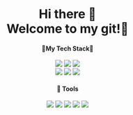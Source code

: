 <div align="center">
  
  <h1> Hi there 👋 <br> Welcome to my git!🎈</h1>
  
  <h4>📌My Tech Stack📌</h4>
  <img src="https://img.shields.io/badge/Java-007396?style=flat&logo=Java&logoColor=white"/> <img src="https://img.shields.io/badge/CSS3-1572B6?style=flat&logo=CSS3&logoColor=white"/> <img src="https://img.shields.io/badge/HTML5-E34F26?style=flat&logo=HTML5&logoColor=white"/><br>
  <img src="https://img.shields.io/badge/JavaScript-F7DF1E?style=flat&logo=JavaScript&logoColor=white"/> <img src="https://img.shields.io/badge/Oracle-F80000?style=flat&logo=Oracle&logoColor=white"/> <img src="https://img.shields.io/badge/Python-3766AB?style=flat&logo=Python&logoColor=white"/>

  <h4>📢 Tools </h4>
  <img src="https://img.shields.io/badge/GitHub-181717?style=flat&logo=GitHub&logoColor=white"/> <img src="https://img.shields.io/badge/Eclipse-2C2255?style=flat&logo=eclipseide&logoColor=white"/> <img src="https://img.shields.io/badge/visualstudiocode-007ACC?style=flat&logo=VisualStudioCode&logoColor=white"/> <img src="https://img.shields.io/badge/Unity-000000?style=flat&logo=Unity&logoColor=white"/> <img src="https://img.shields.io/badge/Android-3DDC84?style=flat&logo=Android&logoColor=white"/>
</div>
